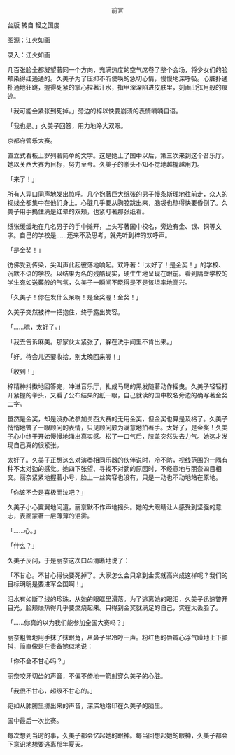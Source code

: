 <p align="center">前言</p>

台版 转自 轻之国度

图源：江火如画

录入：江火如画

几百张脸全都凝望著同一个方向，充满热度的空气席卷了整个会场，将少女们的脸颊染得红通通的。久美子为了压抑不听使唤的急切心情，慢慢地深呼吸。心脏扑通扑通地狂跳，握得死紧的掌心捏著汗水，指甲深深陷进皮肤里，刻画出弦月般的痕迹。

「我可能会紧张到死掉。」旁边的梓以快要崩溃的表情喃喃自语。

「我也是。」久美子回答，用力地睁大双眼。

京都府管乐大赛。

直立式看板上罗列著简单的文字。这是她上了国中以后，第三次来到这个音乐厅。她以关西大赛为目标，努力至今。久美子的拳头不知不觉地越握越用力。

「来了！」

所有人异口同声地发出惊呼。几个抱著巨大纸张的男子慢条斯理地往前走，众人的视线全都集中在他们身上。心脏几乎要从胸腔跳出来，脑袋也热得快要昏倒了。久美子用手摀住满是红晕的双颊，也紧盯著那张纸看。

纸张缓缓地在几名男子的手中摊开，上头写著国中校名，旁边有金、银、铜等文字。自己的学校是……还来不及思考，就先听到梓的欢呼声。

「是金奖！」

彷佛受到传染，尖叫声此起彼落地响起。欢呼著：「太好了！是金奖！」的学校、沉默不语的学校。以结果为名的残酷现实，硬生生地呈现在眼前。看到隔壁学校的学生宛如送葬般的气氛，久美子一瞬间不晓得是不是该坦率地高兴。

「久美子！你在发什么呆啊！是金奖喔！金奖！」

久美子突然被梓一把抱住，终于露出笑容。

「……嗯，太好了。」

「我去告诉麻美。那家伙太紧张了，躲在洗手间里不肯出来。」

「好。待会儿还要收拾，别太晚回来喔！」

「收到！」

梓精神抖擞地回答完，冲进音乐厅，扎成马尾的黑发随著动作摇曳。久美子轻轻打开紧握的拳头，又看了公布结果的纸一眼，自己就读的国中校名旁边的确写著金奖二字。

虽然是金奖，却是没办法参加关西大赛的无用金奖，但金奖也算是及格了。久美子悄悄地瞥了一眼顾问的表情，只见顾问颇为满意地拍著手。太好了，是金奖！久美子心中终于开始慢慢地涌出真实感。松了一口气后，膝盖突然失去力气。她这才发现自己真的很紧张。

太好了。久美子正想这么对演奏相同乐器的伙伴说时，冷不防，视线范围的一隅有种不太对劲的感觉。她四下张望、寻找不对劲的原因时，不经意地与丽奈四目相交。丽奈紧紧地握著小号，脸上一丝笑容也没有，只是一动也不动地站在原地。

「你该不会是喜极而泣吧？」

久美子小心翼翼地问道，丽奈默不作声地摇头。她的大眼睛让人感受到坚强的意志，表面蒙著一层薄薄的泪雾。

「……心。」

「什么？」

久美子反问，于是丽奈这次口齿清晰地说了：

「不甘心。不甘心得快要死掉了。大家怎么会只拿到金奖就高兴成这样呢？我们的目标明明是要进军全国啊！」

泪水有如断了线的珍珠，从她的眼眶里滑落。为了逃离她的眼泪，久美子迅速瞥开目光，脸颊燥热得几乎要燃烧起来。只得到金奖就满足的自己，实在太丢脸了。

「……你真的以为我们能参加全国大赛吗？」

丽奈粗鲁地用手抹了抹眼角，从鼻子里冷哼一声。粉红色的唇瓣心浮气躁地上下颤抖，简直像是在责备她似地说：

「你不会不甘心吗？」

丽奈咬牙切齿的声音，不偏不倚地一箭射穿久美子的心脏。

「我很不甘心，超级不甘心的。」

宛如从肺腑里挤出来的声音，深深地烙印在久美子的脑里。

国中最后一次比赛。

每次想到当时的事，久美子都会忆起她的眼神。每当回想起她的眼神，久美子都会下意识地想要逃离那年夏天。

